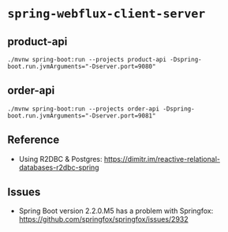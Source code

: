 # `spring-webflux-client-server`

## product-api

```
./mvnw spring-boot:run --projects product-api -Dspring-boot.run.jvmArguments="-Dserver.port=9080"
```

## order-api

```
./mvnw spring-boot:run --projects order-api -Dspring-boot.run.jvmArguments="-Dserver.port=9081"
```

## Reference

- Using R2DBC & Postgres: https://dimitr.im/reactive-relational-databases-r2dbc-spring

## Issues

- Spring Boot version 2.2.0.M5 has a problem with Springfox: https://github.com/springfox/springfox/issues/2932